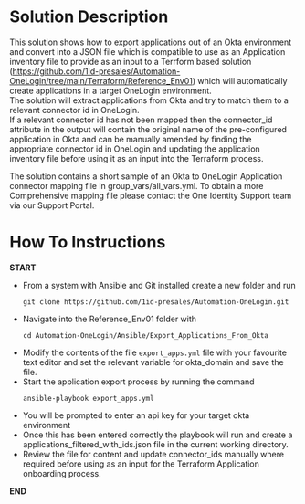 # Solution Description
This solution shows how to export applications out of an Okta environment and convert into a JSON file which is compatible to use as an Application inventory file to provide as an input to a Terrform based solution (https://github.com/1id-presales/Automation-OneLogin/tree/main/Terraform/Reference_Env01) which will automatically create applications in a target OneLogin environment.<br>
The solution will extract applications from Okta and try to match them to a relevant connector id in OneLogin.<br>
If a relevant connector id has not been mapped then the connector_id attribute in the output will contain the original name of the pre-configured application in Okta and can be manually amended by finding the appropriate connector id in OneLogin and updating the application inventory file before using it as an input into the Terraform process.<br>

The solution contains a short sample of an Okta to OneLogin Application connector mapping file in group_vars/all_vars.yml. To obtain a more Comprehensive mapping file please contact the One Identity Support team via our Support Portal.

# How To Instructions



**START**
- From a system with Ansible and Git installed create a new folder and run 
<br><pre>`git clone https://github.com/1id-presales/Automation-OneLogin.git`</pre>
- Navigate into the Reference_Env01 folder with 
<br><pre>`cd Automation-OneLogin/Ansible/Export_Applications_From_Okta`</pre>
- Modify the contents of the file `export_apps.yml` file with your favourite text editor and set the relevant variable for okta_domain and save the file.
- Start the application export process by running the command 
<br><pre>`ansible-playbook export_apps.yml`</pre>
- You will be prompted to enter an api key for your target okta environment
- Once this has been entered correctly the playbook will run and create a applications_filtered_with_ids.json file in the current working directory.
- Review the file for content and update connector_ids manually where required before using as an input for the Terraform Application onboarding process.

**END**

